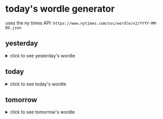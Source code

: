 # today's wordle generator

uses the ny times API: `https://www.nytimes.com/svc/wordle/v2/YYYY-MM-DD.json`

## yesterday

<details>
    <summary>click to see yesterday's wordle</summary>

    lithe

</details>

## today

<details>
    <summary>click to see today's wordle</summary>

    flunk

</details>

## tomorrow

<details>
    <summary>click to see tomorrow's wordle</summary>

    knave

</details>
